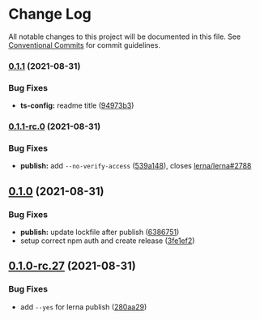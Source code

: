# Change Log

All notable changes to this project will be documented in this file.
See [Conventional Commits](https://conventionalcommits.org) for commit guidelines.

### [0.1.1](https://github.com/logto-io/configs/compare/v0.1.1-rc.0...v0.1.1) (2021-08-31)


### Bug Fixes

* **ts-config:** readme title ([94973b3](https://github.com/logto-io/configs/commit/94973b3bcc961990cf62b1acfc9acba1a0061aa9))



### [0.1.1-rc.0](https://github.com/logto-io/config/compare/v0.1.0...v0.1.1-rc.0) (2021-08-31)


### Bug Fixes

* **publish:** add `--no-verify-access` ([539a148](https://github.com/logto-io/config/commit/539a148d98618c29e75f8b78b9237eb6f81dfa7e)), closes [lerna/lerna#2788](https://github.com/lerna/lerna/issues/2788)



## [0.1.0](https://github.com/logto-io/config/compare/v0.1.0-rc.27...v0.1.0) (2021-08-31)


### Bug Fixes

* **publish:** update lockfile after publish ([6386751](https://github.com/logto-io/config/commit/6386751021ebfdde34e4eaac0768e4e484fd80ac))
* setup correct npm auth and create release ([3fe1ef2](https://github.com/logto-io/config/commit/3fe1ef23f680cbc7f99d4049b6b326db61a8b4f7))



## [0.1.0-rc.27](https://github.com/logto-io/config/compare/v0.1.0-rc.26...v0.1.0-rc.27) (2021-08-31)


### Bug Fixes

* add `--yes` for lerna publish ([280aa29](https://github.com/logto-io/config/commit/280aa29180d493a53facbd698da91396e9fc40e3))
